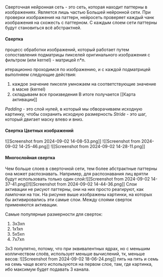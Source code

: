 Сверточная нейронная сеть - это сеть, которая находит паттерны в изображениях.
Является лишь частью Большей нейронной сети.
При проверки изображения на паттерн, нейросеть проверяет каждый чанк изображения на схожесть с паттерном. 
С каждым слоем сети паттерны будут становиться всё абстрактней.

#### Свертка
процесс обработки изображений, который работает путем сопоставления подматрицы пикселей оригинального изображения с фильтром (или kernel) - матрицей n\*n.

итерационно проходимся по изображению, и с каждой подматрицей выполняем следующие действия:
1) каждое значение пикселя умножаем на соответствующие значение в маске (kernel)
2) складываем все произведения
В итоге получается [[Карта активации]]

*Padding* - это слой нулей, в который мы обворачиваем исходную картинку, чтобы сохранить исходную размерность
*Stride* - это шаг, который двигает маску влево и вниз.
#### Свертка Цветных изображений
![[Screenshot from 2024-09-02 14-08-53.png]]
![[Screenshot from 2024-09-02 14-25-46.png]]
![[Screenshot from 2024-09-02 14-28-11.png]]
#### Многослойная свертка
Чем больше слоев в сверточной сети, тем более абстрактные паттерны она может распознавать. Например, для распознавания лиц врятли будут использовать только один слой:![[Screenshot from 2024-09-02 14-37-41.png]]![[Screenshot from 2024-09-02 14-44-36.png]]
Слои активации не рисуют паттерны, они на них просто реагируют, как лампочки на ток. На рисунке выше изображены картинки, на которых бы активировались эти самые слои.
Между слоями сверток применяются активации.

Самые популярные размерности для сверток:
1) 3x3xn
2) 1x1xn
3) 5x5xn
4) 7x7xn

3x3 популятно, потому, что при эквивалентных ядрах, но с меньшим колличеством слоёв, использует меньше вычислений, тк, меньше весов:
![[Screenshot from 2024-09-02 18-06-24.png]]
пять на пять и семь на семь чаще всего используются на первом слое, там, где картинка, ибо максимум будет подавать 3 канала.